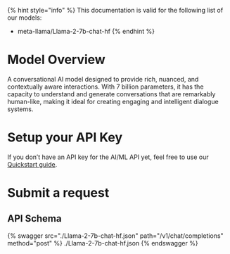 [#references:start]: <> ({ "template": "openapi" })
{% hint style="info" %}
This documentation is valid for the following list of our models:
* meta-llama/Llama-2-7b-chat-hf
{% endhint %}

# Model Overview
A conversational AI model designed to provide rich, nuanced, and contextually aware interactions. With 7 billion parameters, it has the capacity to understand and generate conversations that are remarkably human-like, making it ideal for creating engaging and intelligent dialogue systems.

# Setup your API Key
If you don’t have an API key for the AI/ML API yet, feel free to use our [Quickstart guide](https://docs.aimlapi.com/quickstart/setting-up).

# Submit a request
## API Schema
{% swagger src="./Llama-2-7b-chat-hf.json" path="/v1/chat/completions" method="post" %}
./Llama-2-7b-chat-hf.json
{% endswagger %}


[#references:end]: <> ({})